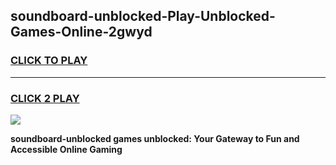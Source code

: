 
## soundboard-unblocked-Play-Unblocked-Games-Online-2gwyd
<h3>
<a href="https://premium76.site?title=soundboard-unblocked&ref=25A">CLICK TO PLAY</a></h3>
<hr>

<h3>
<a href="https://premium76.site?title=soundboard-unblocked&ref=25A">CLICK 2 PLAY</a>
  
</h3>

<a href="https://premium76.site?title=soundboard-unblocked&ref=25A"><img src="https://clearcache.store/games.png"></a>


**soundboard-unblocked games unblocked: Your Gateway to Fun and Accessible Online Gaming**
